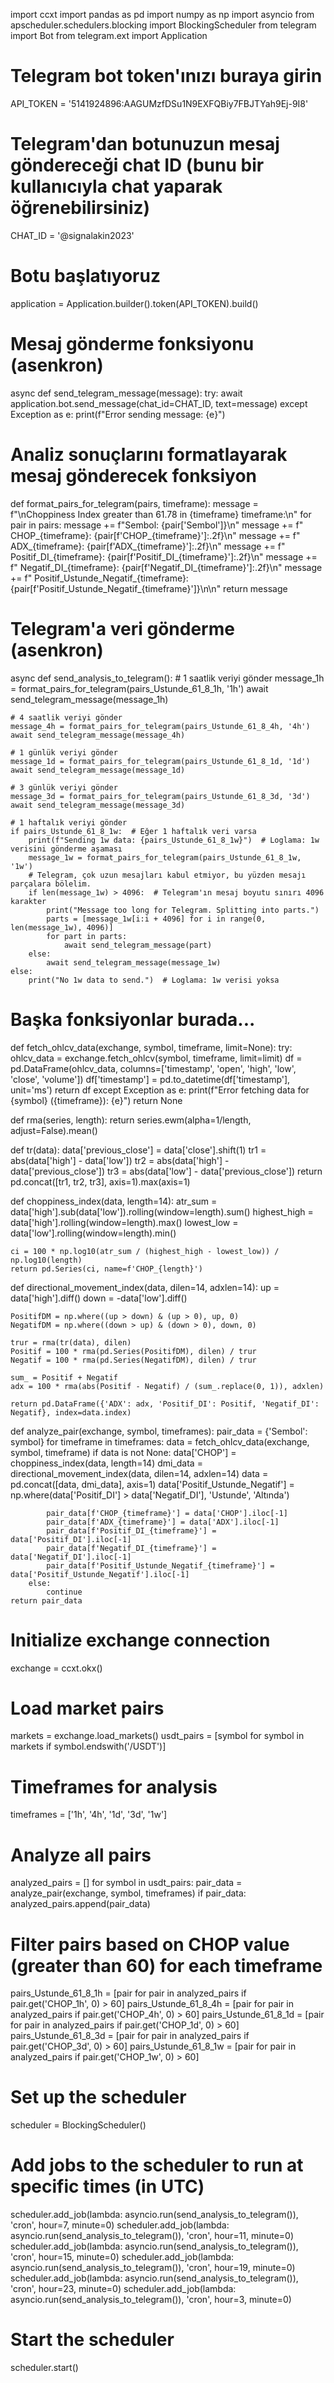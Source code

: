 import ccxt
import pandas as pd
import numpy as np
import asyncio
from apscheduler.schedulers.blocking import BlockingScheduler
from telegram import Bot
from telegram.ext import Application

# Telegram bot token'ınızı buraya girin
API_TOKEN = '5141924896:AAGUMzfDSu1N9EXFQBiy7FBJTYah9Ej-9I8'
# Telegram'dan botunuzun mesaj göndereceği chat ID (bunu bir kullanıcıyla chat yaparak öğrenebilirsiniz)
CHAT_ID = '@signalakin2023'

# Botu başlatıyoruz
application = Application.builder().token(API_TOKEN).build()

# Mesaj gönderme fonksiyonu (asenkron)
async def send_telegram_message(message):
    try:
        await application.bot.send_message(chat_id=CHAT_ID, text=message)
    except Exception as e:
        print(f"Error sending message: {e}")

# Analiz sonuçlarını formatlayarak mesaj gönderecek fonksiyon
def format_pairs_for_telegram(pairs, timeframe):
    message = f"\nChoppiness Index greater than 61.78 in {timeframe} timeframe:\n"
    for pair in pairs:
        message += f"Sembol: {pair['Sembol']}\n"
        message += f"  CHOP_{timeframe}: {pair[f'CHOP_{timeframe}']:.2f}\n"
        message += f"  ADX_{timeframe}: {pair[f'ADX_{timeframe}']:.2f}\n"
        message += f"  Positif_DI_{timeframe}: {pair[f'Positif_DI_{timeframe}']:.2f}\n"
        message += f"  Negatif_DI_{timeframe}: {pair[f'Negatif_DI_{timeframe}']:.2f}\n"
        message += f"  Positif_Ustunde_Negatif_{timeframe}: {pair[f'Positif_Ustunde_Negatif_{timeframe}']}\n\n"
    return message

# Telegram'a veri gönderme (asenkron)
async def send_analysis_to_telegram():
    # 1 saatlik veriyi gönder
    message_1h = format_pairs_for_telegram(pairs_Ustunde_61_8_1h, '1h')
    await send_telegram_message(message_1h)

    # 4 saatlik veriyi gönder
    message_4h = format_pairs_for_telegram(pairs_Ustunde_61_8_4h, '4h')
    await send_telegram_message(message_4h)

    # 1 günlük veriyi gönder
    message_1d = format_pairs_for_telegram(pairs_Ustunde_61_8_1d, '1d')
    await send_telegram_message(message_1d)

    # 3 günlük veriyi gönder
    message_3d = format_pairs_for_telegram(pairs_Ustunde_61_8_3d, '3d')
    await send_telegram_message(message_3d)

    # 1 haftalık veriyi gönder
    if pairs_Ustunde_61_8_1w:  # Eğer 1 haftalık veri varsa
        print(f"Sending 1w data: {pairs_Ustunde_61_8_1w}")  # Loglama: 1w verisini gönderme aşaması
        message_1w = format_pairs_for_telegram(pairs_Ustunde_61_8_1w, '1w')
        # Telegram, çok uzun mesajları kabul etmiyor, bu yüzden mesajı parçalara bölelim.
        if len(message_1w) > 4096:  # Telegram'ın mesaj boyutu sınırı 4096 karakter
            print("Message too long for Telegram. Splitting into parts.")
            parts = [message_1w[i:i + 4096] for i in range(0, len(message_1w), 4096)]
            for part in parts:
                await send_telegram_message(part)
        else:
            await send_telegram_message(message_1w)
    else:
        print("No 1w data to send.")  # Loglama: 1w verisi yoksa

# Başka fonksiyonlar burada...

def fetch_ohlcv_data(exchange, symbol, timeframe, limit=None):
    try:
        ohlcv_data = exchange.fetch_ohlcv(symbol, timeframe, limit=limit)
        df = pd.DataFrame(ohlcv_data, columns=['timestamp', 'open', 'high', 'low', 'close', 'volume'])
        df['timestamp'] = pd.to_datetime(df['timestamp'], unit='ms')
        return df
    except Exception as e:
        print(f"Error fetching data for {symbol} ({timeframe}): {e}")
        return None

def rma(series, length):
    return series.ewm(alpha=1/length, adjust=False).mean()

def tr(data):
    data['previous_close'] = data['close'].shift(1)
    tr1 = abs(data['high'] - data['low'])
    tr2 = abs(data['high'] - data['previous_close'])
    tr3 = abs(data['low'] - data['previous_close'])
    return pd.concat([tr1, tr2, tr3], axis=1).max(axis=1)

def choppiness_index(data, length=14):
    atr_sum = data['high'].sub(data['low']).rolling(window=length).sum()
    highest_high = data['high'].rolling(window=length).max()
    lowest_low = data['low'].rolling(window=length).min()

    ci = 100 * np.log10(atr_sum / (highest_high - lowest_low)) / np.log10(length)
    return pd.Series(ci, name=f'CHOP_{length}')

def directional_movement_index(data, dilen=14, adxlen=14):
    up = data['high'].diff()
    down = -data['low'].diff()

    PositifDM = np.where((up > down) & (up > 0), up, 0)
    NegatifDM = np.where((down > up) & (down > 0), down, 0)

    trur = rma(tr(data), dilen)
    Positif = 100 * rma(pd.Series(PositifDM), dilen) / trur
    Negatif = 100 * rma(pd.Series(NegatifDM), dilen) / trur

    sum_ = Positif + Negatif
    adx = 100 * rma(abs(Positif - Negatif) / (sum_.replace(0, 1)), adxlen)

    return pd.DataFrame({'ADX': adx, 'Positif_DI': Positif, 'Negatif_DI': Negatif}, index=data.index)

def analyze_pair(exchange, symbol, timeframes):
    pair_data = {'Sembol': symbol}
    for timeframe in timeframes:
        data = fetch_ohlcv_data(exchange, symbol, timeframe)
        if data is not None:
            data['CHOP'] = choppiness_index(data, length=14)
            dmi_data = directional_movement_index(data, dilen=14, adxlen=14)
            data = pd.concat([data, dmi_data], axis=1)
            data['Positif_Ustunde_Negatif'] = np.where(data['Positif_DI'] > data['Negatif_DI'], 'Ustunde', 'Altında')

            pair_data[f'CHOP_{timeframe}'] = data['CHOP'].iloc[-1]
            pair_data[f'ADX_{timeframe}'] = data['ADX'].iloc[-1]
            pair_data[f'Positif_DI_{timeframe}'] = data['Positif_DI'].iloc[-1]
            pair_data[f'Negatif_DI_{timeframe}'] = data['Negatif_DI'].iloc[-1]
            pair_data[f'Positif_Ustunde_Negatif_{timeframe}'] = data['Positif_Ustunde_Negatif'].iloc[-1]
        else:
            continue
    return pair_data

# Initialize exchange connection
exchange = ccxt.okx()

# Load market pairs
markets = exchange.load_markets()
usdt_pairs = [symbol for symbol in markets if symbol.endswith('/USDT')]

# Timeframes for analysis
timeframes = ['1h', '4h', '1d', '3d', '1w']

# Analyze all pairs
analyzed_pairs = []
for symbol in usdt_pairs:
    pair_data = analyze_pair(exchange, symbol, timeframes)
    if pair_data:
        analyzed_pairs.append(pair_data)

# Filter pairs based on CHOP value (greater than 60) for each timeframe
pairs_Ustunde_61_8_1h = [pair for pair in analyzed_pairs if pair.get('CHOP_1h', 0) > 60]
pairs_Ustunde_61_8_4h = [pair for pair in analyzed_pairs if pair.get('CHOP_4h', 0) > 60]
pairs_Ustunde_61_8_1d = [pair for pair in analyzed_pairs if pair.get('CHOP_1d', 0) > 60]
pairs_Ustunde_61_8_3d = [pair for pair in analyzed_pairs if pair.get('CHOP_3d', 0) > 60]
pairs_Ustunde_61_8_1w = [pair for pair in analyzed_pairs if pair.get('CHOP_1w', 0) > 60]

# Set up the scheduler
scheduler = BlockingScheduler()

# Add jobs to the scheduler to run at specific times (in UTC)
scheduler.add_job(lambda: asyncio.run(send_analysis_to_telegram()), 'cron', hour=7, minute=0)
scheduler.add_job(lambda: asyncio.run(send_analysis_to_telegram()), 'cron', hour=11, minute=0)
scheduler.add_job(lambda: asyncio.run(send_analysis_to_telegram()), 'cron', hour=15, minute=0)
scheduler.add_job(lambda: asyncio.run(send_analysis_to_telegram()), 'cron', hour=19, minute=0)
scheduler.add_job(lambda: asyncio.run(send_analysis_to_telegram()), 'cron', hour=23, minute=0)
scheduler.add_job(lambda: asyncio.run(send_analysis_to_telegram()), 'cron', hour=3, minute=0)

# Start the scheduler
scheduler.start()
